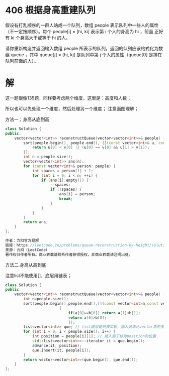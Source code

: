 # 406 根据身高重建队列

假设有打乱顺序的一群人站成一个队列，数组 people 表示队列中一些人的属性（不一定按顺序）。每个 people[i] = [hi, ki] 表示第 i 个人的身高为 hi ，前面 正好 有 ki 个身高大于或等于 hi 的人。

请你重新构造并返回输入数组 people 所表示的队列。返回的队列应该格式化为数组 queue ，其中 queue[j] = [hj, kj] 是队列中第 j 个人的属性（queue[0] 是排在队列前面的人）。

# 解

这一题很像135题，同样要考虑两个维度，这里是：高度和人数；

所以也可以先处理一个维度，然后处理另一个维度；
注意画图理解；

方法一；身高从底到高
```cpp
class Solution {
public:
    vector<vector<int>> reconstructQueue(vector<vector<int>>& people) {
        sort(people.begin(), people.end(), [](const vector<int>& u, const vector<int>& v) {
            return u[0] < v[0] || (u[0] == v[0] && u[1] > v[1]);
        });
        int n = people.size();
        vector<vector<int>> ans(n);
        for (const vector<int>& person: people) {
            int spaces = person[1] + 1;
            for (int i = 0; i < n; ++i) {
                if (ans[i].empty()) {
                    --spaces;
                    if (!spaces) {
                        ans[i] = person;
                        break;
                    }
                }
            }
        }
        return ans;
    }
};

作者：力扣官方题解
链接：https://leetcode.cn/problems/queue-reconstruction-by-height/solutions/486066/gen-ju-shen-gao-zhong-jian-dui-lie-by-leetcode-sol/
来源：力扣（LeetCode）
著作权归作者所有。商业转载请联系作者获得授权，非商业转载请注明出处。
```

方法二.身高从高到底

注意list不能使用[]，底层用链表；

```cpp
class Solution {
public:
    vector<vector<int>> reconstructQueue(vector<vector<int>>& people) {
        int n=people.size();
        sort(people.begin(),people.end(),[](const vector<int>a,const vector<int>b)
                        {
                            if(a[0]==b[0]) return a[1]<b[1];
                            return a[0]>b[0];
                            });
        list<vector<int>> que; // list底层是链表实现，插入效率比vector高的多
        for (int i = 0; i < people.size(); i++) {
            int position = people[i][1]; // 插入到下标为position的位置
            std::list<vector<int>>::iterator it = que.begin();
            advance(it, position);
            que.insert(it, people[i]);
        }
        return vector<vector<int>>(que.begin(), que.end());
    }
};
```





